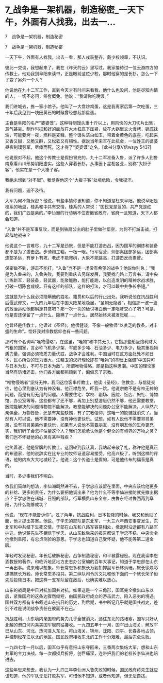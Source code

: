 # 7_战争是一架机器，制造秘密_一天下午，外面有人找我，出去一...

7　战争是一架机器，制造秘密

7　战争是一架机器，制造秘密

一天下午，外面有人找我，出去一看，那人戎装整齐，戴少校领章，不认识。

彼此一交谈，我想起来了，我在《昨天的云》里写过，我家接待过一位云游四方的传教士，他劝我到阜阳来读书，正是眼前这位少校，那时他穿的是长衫，怎么一下子变了另外一个人？

他说他在九十二军工作，直到今天才有时间来看我，他什么也没问，他是尽知内情的人，一切不必问，俗套概免。他说：“我请你吃晚饭。”

我们进城去，拣一家小馆子。他叫了一大盘炒鸡蛋，这是我离家后第一次吃蛋，三十年后我见到一块田黄石的时候曾经想起那盘蛋。

主食是阜阳的名产“婆婆馍”。这种特制馒头重十斤以上，用风快的大刀切片出售，意气甚豪。制作时把和好的面放在大木杠底下压紧，放在大锅里文火慢烤，锅底抹油，可能要烤一夜，燃料是麦糠。整个馒头洁白如玉，带着金黄色的底座，吃起来又香又甜，又脆又酥，又松软又有韧性。据说当年宋军在此抗金，一位姓王的婆婆昼夜制馍劳军，尽瘁而死，这才得了“婆婆馍”之名。[此书分享V信wsyy 5437]

他说很对不起，他这个传教士是假扮冒充的。九十二军准备入鲁，派了许多人到鲁南察看山川形势阴阳虚实，这些人穿着长衫，从事医卜星相各业，别称“大褂子客”，他实在是一个大褂子客。

我绝未想到“对不起”。我觉得他这个“大褂子客”处境危险，令我捏汗。

我有问题，迫不及待。

大军为何不能保密？他说，有些事情你该知道，你不知道是枉来阜阳。他说阜阳是桂系的地盘，桂系和中共有交情，桂系的人常说：“国民党是蓝的，共产党是红的，我们广西是紫的。”李仙洲的行动瞒不住安徽省政府，省府一旦知道，天下人都会知道。

“入鲁”并不是军事反攻，而是到铁扇公主的肚子里做孙悟空，为何不打游击战，打起阵地战来？

他说这个一言难尽，九十二军是劲旅，但是不能打游击战，因为国军的训练和装备都不是为了游击战。步骑炮工辎，一板一眼，行军宿营，师部离团部多远，团部离连部多远，有萝卜有坑，老虎不能爬树，大象不能跳高，打游击反而累赘。

保密做不到，游击不能打，“入鲁”岂不是一场没有希望的战争？他说你别急：“我是为入鲁来的，入鲁失败，我要到重庆去另谋发展，我要找门路上万言书，请中央训练新军，轻装备，轻武器，能聚能散，能打能跑，以创造发明的精神求战求胜，打破一切陈套成规。只有这样的部队，这样的打法，才可以跟中共争长争短。”

这就是为什么我必须隐瞒他的姓名、籍贯和以后的行止出处。我听说他在抗战胜利后偃武修文，一九四九年后在中国大陆某地隐居，“圣朝无隐者”，相信那一波一波的政治运动他都躬逢其盛吧？那一次一次的检讨坦白他一定呕肝交心了吧？可是，他是否还保留了一点什么、隐瞒了一点什么，居然始终未被发觉呢……

他曾经是传教士，他读过《圣经》。他很健谈，不像一般牧师“以贫乏的教条，对丰盛的生命”。恰好我对宗教信仰也有一些问题。

那时有个名词叫“唯物侵略”。在这里，“唯物”和中共无关，它指那些船坚炮利财大气粗的国家，言必称飞机多少架、军舰多少吨、石油多少、电力多少，极其重视物质力量，强调必须物质力量优胜，战争才会胜利。中国当时在这方面处处不如日本，民心所受的压力很大，汪精卫的汉奸理论即在“唯物”的基础上强调“中国只可与日本为友，不可与日本为敌”。所谓唯物侵略，即是指这种思潮。中国的理论家当然有防堵还击，他们各方面都照顾到了，偏偏忘了宗教。

“唯物侵略者”坚持无神，我问这位客串传教士，他读《圣经》，住教会，与信徒交往，他心里到底认为有神没有。他正襟危坐，吓我一跳。他说宗教不是有神无神的问题，而是有用无用的问题。人需要住宅、学校、剧场、医院、饭店、旅社、博物馆、办公室等等，这些都有了还不够，再加上别墅游艇仍然不够，他还需要教堂。医院能解决的问题博物馆不能解决，教堂能解决的问题办公室不能解决。人纵然六亲俱全，万物皆备，还是有某些缺憾，有了宗教信仰，这唯一的缺憾就消失了。当然有人可以说，他不需要神，没有神他更快乐。试想，如有人说他不需要哥哥弟弟，没有哥哥弟弟他更快乐，如果有人说他不需要朋友，没有朋友他的生命更充实，我们听了会怎样估量这个人？我们怎能承认他是个健全的有境界的万物之灵？我们岂不怀疑他的心灵有某种残疾？

他笑着说，他是冒牌的传教士。这回轮到我认真，我站起来敬了礼，称许他是真正的布道家，他的说辞实在比专业的牧师证道容易接受。他高兴极了，听到这样的评语，他的内疚大大地减轻了。他说：这个传道士是假的，可是他传布的福音是真的。

当时，多少事我们不明白。

依我们简单的想法，李仙洲既然进不去，于学忠应该留在里面，中央应该给他更多的补给、更多的责任，为什么要把他调出来？他为什么不等李仙洲接防就先撤出据点？于学忠住在诸城、日照的部队，行军横贯山东全省，由鲁东经过鲁西再到阜阳，为什么能够成功？

他说，“现在不能告诉你”。过了两年，抗战胜利、日本投降的时候，我又和他见了面，他才提出答案。他说，于学忠的部队是东北军，一九三六年西安事变发生，东北军和中共结下生死交情，于部在山东和八路军容易相处，撤退时沿途都有八路军护送。他说蒋先生不相信于学忠，从山东敌后来的报告都说于学忠不稳，中央命令他撤到阜阳，有忠贞测验的意思。于学忠也知道自己受怀疑，他不能等第二道金牌。

年轻时发现秘密，年长后破解秘密。战争制造秘密，和平暴露秘密。现在我读李恩涵教授的著作，和临沂地区地方史志办公室编的百年大事记，知道于学忠部在山东一再出事。说来难以想象，师长常恩多和旅长万毅扣押副军长林炳珊。旅长徐焕彩逮捕旅长万毅。师长常恩多投共。第二纵队司令厉文礼和他下面的一个旅长荣子恒先后投降日本。把这样一支军队留在敌后，也确实难以放心。

山东的战局是中日对抗加国共对抗，如果这是一个三角形，国军完全撤出山东以后，紧靠国府的这条边骤然缩短，由国民政府成立的游击武力，陷入恶劣的境遇。国共双方都有专书叙述山东抗日的历史，到后期，书中所记几乎就是国共战史，差别不过是说明战争责任在彼面不在己。

抗战胜利，山东境内亲国府的势力几乎全被消灭，通往东北的路堵塞，国军只好从北越的港口河内乘美国军舰前往接收。一九四五年十一月，国军出山海关，解放军已从山东、河北、热河进入东北，将山海关、锦州、沈阳、四平、长春各地占领，并控制松花江以北的地区。国民政府接收东北的工作十分艰难，最后完全失败。

一九四七年一月以后，国军似乎有意把山东夺回来，三番两次集结大军，想和山东共军的主力决战，每一次都损兵折将，创巨痛深，连带把我们的老校长李仙洲也赔进去。

这些年思来想去，我认为一九四三年李仙洲入鲁失败的时候，国民政府蒋先生就应该知道，他的军队无法打败共军。可惜他不知道，或者他知道，但无法自拔。